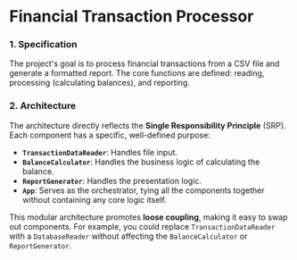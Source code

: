 # Financial Transaction Processor

### 1. Specification
The project's goal is to process financial transactions from a CSV file and generate a formatted report. The core functions are defined: reading, processing (calculating balances), and reporting.

### 2. Architecture
The architecture directly reflects the **Single Responsibility Principle** (SRP). Each component has a specific, well-defined purpose:
* **`TransactionDataReader`**: Handles file input.
* **`BalanceCalculator`**: Handles the business logic of calculating the balance.
* **`ReportGenerator`**: Handles the presentation logic.
* **`App`**: Serves as the orchestrator, tying all the components together without containing any core logic itself.

This modular architecture promotes **loose coupling**, making it easy to swap out components. For example, you could replace `TransactionDataReader` with a `DatabaseReader` without affecting the `BalanceCalculator` or `ReportGenerator`.

